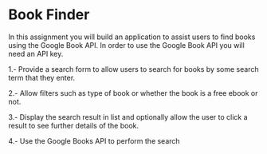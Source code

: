 # Book Finder

In this assignment you will build an application to assist users to find books using the Google Book API. 
In order to use the Google Book API you will need an API key. 


1.- Provide a search form to allow users to search for books by some search term that they enter.

2.- Allow filters such as type of book or whether the book is a free ebook or not.

3.- Display the search result in list and optionally allow the user to click a result to see further details of the book.

4.- Use the Google Books API to perform the search
